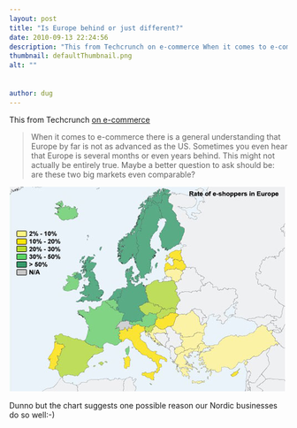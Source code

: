 ```yaml
---
layout: post
title: "Is Europe behind or just different?"
date: 2010-09-13 22:24:56
description: "This from Techcrunch on e-commerce When it comes to e-commerce there is a general understanding that Europe by far is not as advanced as the US. Sometimes you even hear that Europe is several months or even years behind. This&#8230;"
thumbnail: defaultThumbnail.png
alt: ""


author: dug
---
```


<p>This from Techcrunch <a href="http://eu.techcrunch.com/2010/08/26/e-commerce-is-europe-behind-or-just-different/">on e-commerce</a></p>

<blockquote><p>When it comes to e-commerce there is a general understanding that Europe by far is not as advanced as the <span class="caps">US.</span> Sometimes you even hear that Europe is several months or even years behind. This might not actually be entirely true. Maybe a better question to ask should be: are these two big markets even comparable?</p></blockquote>

<p><img alt="e-shopper_rates_in_europe.jpg" src="/assets/i/e-shopper_rates_in_europe.jpg" width="500" height="370"  style="" /></p>

<p>Dunno but the chart suggests one possible reason our Nordic businesses do so well:-)</p>
